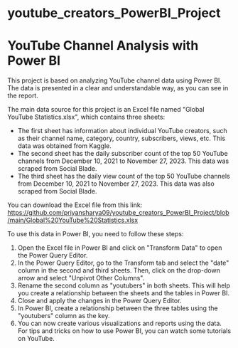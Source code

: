 # youtube_creators_PowerBI_Project
# YouTube Channel Analysis with Power BI

This project is based on analyzing YouTube channel data using Power BI. The data is presented in a clear and understandable way, as you can see in the report. 

The main data source for this project is an Excel file named "Global YouTube Statistics.xlsx", which contains three sheets:

- The first sheet has information about individual YouTube creators, such as their channel name, category, country, subscribers, views, etc. This data was obtained from Kaggle.
- The second sheet has the daily subscriber count of the top 50 YouTube channels from December 10, 2021 to November 27, 2023. This data was scraped from Social Blade.
- The third sheet has the daily view count of the top 50 YouTube channels from December 10, 2021 to November 27, 2023. This data was also scraped from Social Blade.

You can download the Excel file from this link: https://github.com/priyansharya09/youtube_creators_PowerBI_Project/blob/main/Global%20YouTube%20Statistics.xlsx

To use this data in Power BI, you need to follow these steps:

1. Open the Excel file in Power BI and click on "Transform Data" to open the Power Query Editor.
2. In the Power Query Editor, go to the Transform tab and select the "date" column in the second and third sheets. Then, click on the drop-down arrow and select "Unpivot Other Columns".
3. Rename the second column as "youtubers" in both sheets. This will help you create a relationship between the sheets and the tables in Power BI.
4. Close and apply the changes in the Power Query Editor.
5. In Power BI, create a relationship between the three tables using the "youtubers" column as the key.
6. You can now create various visualizations and reports using the data. For tips and tricks on how to use Power BI, you can watch some tutorials on YouTube.
